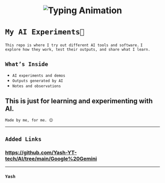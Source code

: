 
<!-- Header with Typing Animation -->
<h1 align="center">
  <img src="https://readme-typing-svg.herokuapp.com?font=Fira+Code&size=28&pause=1000&color=000000center=true&vCenter=true&width=600&lines=🚀+Yash's+AI+Experiment;Using+AI+LLM+Tools+Agents;Explore+→+Learn+→+Apply+→+Result" alt="Typing Animation" />
</h1>



# `My AI Experiments🤖`

`This repo is where I try out different AI tools and software.`
`I explore how they work, test their outputs, and share what I learn.` 

## `What’s Inside`
- `AI experiments and demos`
- `Outputs generated by AI` 
- `Notes and observations`

This is just for learning and experimenting with AI.
---
`Made by me, for me. 😊`

---
## `Added Links`

### **https://github.com/Yash-YT-tech/AI/tree/main/Google%20Gemini**


---


### `Yash`

